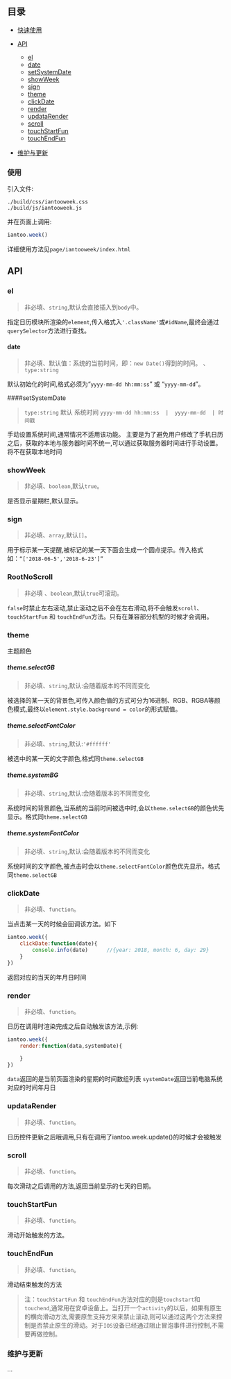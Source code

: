 ## 目录
* [快速使用](#使用)
* [API](#api)
	* [el](#el)
	* [date](#date)
	* [setSystemDate](#setSystemDate)
	* [showWeek](#showWeek)
	* [sign](#sign)
	* [theme](#theme)
	* [clickDate](#clickDate)
	* [render](#render)
	* [updataRender](#updataRender)
	* [scroll](#scroll)
	* [touchStartFun](#touchStartFun)
	* [touchEndFun](#touchEndFun)

* [维护与更新](#维护与更新)





### 使用

引入文件:
```text
./build/css/iantooweek.css
./build/js/iantooweek.js
```

并在页面上调用:
```javascript
iantoo.week()
```
详细使用方法见`page/iantooweek/index.html`





## API


### el

> 非必填、`string`,默认会直接插入到`body`中。	

指定日历模块所渲染的`element`,传入格式入`'.className'`或`#idName`,最终会通过`querySelector`方法进行查找。



#### date

> 非必填、默认值：系统的当前时间，即：`new Date()`得到的时间。 、`type:string`

默认初始化的时间,格式必须为“`yyyy-mm-dd hh:mm:ss`” 或 “`yyyy-mm-dd`”。



####setSystemDate

>`type:string`    默认 系统时间    `yyyy-mm-dd hh:mm:ss  |  yyyy-mm-dd  | 时间戳`

手动设置系统时间,通常情况不适用该功能。
主要是为了避免用户修改了手机日历之后，获取的本地与服务器时间不统一,可以通过获取服务器时间进行手动设置。将不在获取本地时间




### showWeek

> 非必填、`boolean`,默认`true`。

是否显示星期栏,默认显示。




### sign

> 非必填、`array`,默认`[]`。

用于标示某一天提醒,被标记的某一天下面会生成一个圆点提示。传入格式如：`“['2018-06-5','2018-6-23']”`




### RootNoScroll

> 非必填 、`boolean`,默认`true`可滚动。

`false`时禁止左右滚动,禁止滚动之后不会在左右滑动,将不会触发`scroll`、`touchStartFun` 和 `touchEndFun`方法。只有在兼容部分机型的时候才会调用。






### theme 

主题颜色

##### theme.selectGB

> 非必填、`string`,默认:会随着版本的不同而变化

被选择的某一天的背景色,可传入颜色值的方式可分为16进制、RGB、RGBA等颜色模式,最终以`element.style.background = color`的形式赋值。

##### theme.selectFontColor

> 非必填、`string`,默认:`'#ffffff'`

被选中的某一天的文字颜色,格式同`theme.selectGB`

##### theme.systemBG

> 非必填、`string`,默认:会随着版本的不同而变化

系统时间的背景颜色,当系统的当前时间被选中时,会以`theme.selectGB`的颜色优先显示。格式同`theme.selectGB`

##### theme.systemFontColor

> 非必填、`string`,默认:会随着版本的不同而变化

系统时间的文字颜色,被点击时会以`theme.selectFontColor`颜色优先显示。格式同`theme.selectGB`




### clickDate

> 非必填、`function`。

当点击某一天的时候会回调该方法。如下

```javascript
iantoo.week({
	clickDate:function(date){
		console.info(date) 		//{year: 2018, month: 6, day: 29}
	}
})

```
返回对应的当天的年月日时间






### render

> 非必填、`function`。

日历在调用时渲染完成之后自动触发该方法,示例:

```javascript
iantoo.week({
	render:function(data,systemDate){

	}
})

```
`data`返回的是当前页面渲染的星期的时间数组列表
`systemDate`返回当前电脑系统对应的时间年月日






### updataRender

> 非必填、`function`。


日历控件更新之后哦调用,只有在调用了iantoo.week.update()的时候才会被触发


### scroll

> 非必填、`function`。

每次滑动之后调用的方法,返回当前显示的七天的日期。



### touchStartFun

> 非必填、`function`。

滑动开始触发的方法。

### touchEndFun

> 非必填、`function`。

滑动结束触发的方法

>注：`touchStartFun` 和 `touchEndFun`方法对应的则是`touchstart`和`touchend`,通常用在安卓设备上。当打开一个`activity`的以后，如果有原生的横向滑动方法,需要原生支持方来来禁止滚动,则可以通过这两个方法来控制是否禁止原生的滑动。对于`IOS`设备已经通过阻止冒泡事件进行控制,不需要再做控制。



### 维护与更新
...




